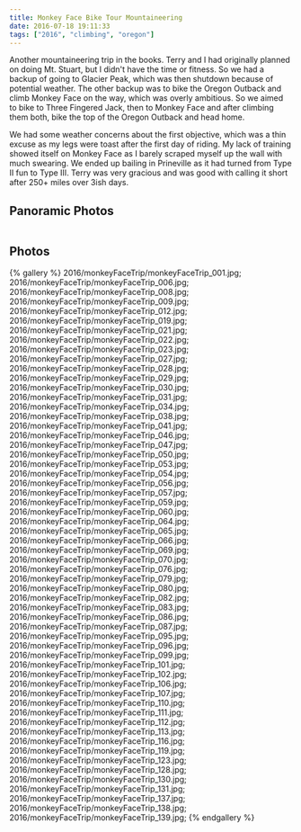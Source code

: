 ```yaml
---
title: Monkey Face Bike Tour Mountaineering
date: 2016-07-18 19:11:33
tags: ["2016", "climbing", "oregon"]
---
```


Another mountaineering trip in the books. Terry and I had originally planned on doing Mt. Stuart, but I didn't have the time or fitness. So we had a backup of going to Glacier Peak, which was then shutdown because of potential weather. The other backup was to bike the Oregon Outback and climb Monkey Face on the way, which was overly ambitious. So we aimed to bike to Three Fingered Jack, then to Monkey Face and after climbing them both, bike the top of the Oregon Outback and head home.

We had some weather concerns about the first objective, which was a thin excuse as my legs were toast after the first day of riding. My lack of training showed itself on Monkey Face as I barely scraped myself up the wall with much swearing. We ended up bailing in Prineville as it had turned from Type II fun to Type III. Terry was very gracious and was good with calling it short after 250+ miles over 3ish days.

<h2>Panoramic Photos</h2>

<a href="http://willprogramforfood.com/photos/monkeyFaceTrip/"><img alt="" class="photo"  src="http://willprogramforfood.com/photos/pics/panoramic/2016/monkeyFaceTrip/thumb/monkeyFacePano_3.jpg" alt=""/></a>

<h2>Photos</h2>

{% gallery %}
2016/monkeyFaceTrip/monkeyFaceTrip_001.jpg;
2016/monkeyFaceTrip/monkeyFaceTrip_006.jpg;
2016/monkeyFaceTrip/monkeyFaceTrip_008.jpg;
2016/monkeyFaceTrip/monkeyFaceTrip_009.jpg;
2016/monkeyFaceTrip/monkeyFaceTrip_012.jpg;
2016/monkeyFaceTrip/monkeyFaceTrip_019.jpg;
2016/monkeyFaceTrip/monkeyFaceTrip_021.jpg;
2016/monkeyFaceTrip/monkeyFaceTrip_022.jpg;
2016/monkeyFaceTrip/monkeyFaceTrip_023.jpg;
2016/monkeyFaceTrip/monkeyFaceTrip_027.jpg;
2016/monkeyFaceTrip/monkeyFaceTrip_028.jpg;
2016/monkeyFaceTrip/monkeyFaceTrip_029.jpg;
2016/monkeyFaceTrip/monkeyFaceTrip_030.jpg;
2016/monkeyFaceTrip/monkeyFaceTrip_031.jpg;
2016/monkeyFaceTrip/monkeyFaceTrip_034.jpg;
2016/monkeyFaceTrip/monkeyFaceTrip_038.jpg;
2016/monkeyFaceTrip/monkeyFaceTrip_041.jpg;
2016/monkeyFaceTrip/monkeyFaceTrip_046.jpg;
2016/monkeyFaceTrip/monkeyFaceTrip_047.jpg;
2016/monkeyFaceTrip/monkeyFaceTrip_050.jpg;
2016/monkeyFaceTrip/monkeyFaceTrip_053.jpg;
2016/monkeyFaceTrip/monkeyFaceTrip_054.jpg;
2016/monkeyFaceTrip/monkeyFaceTrip_056.jpg;
2016/monkeyFaceTrip/monkeyFaceTrip_057.jpg;
2016/monkeyFaceTrip/monkeyFaceTrip_059.jpg;
2016/monkeyFaceTrip/monkeyFaceTrip_060.jpg;
2016/monkeyFaceTrip/monkeyFaceTrip_064.jpg;
2016/monkeyFaceTrip/monkeyFaceTrip_065.jpg;
2016/monkeyFaceTrip/monkeyFaceTrip_066.jpg;
2016/monkeyFaceTrip/monkeyFaceTrip_069.jpg;
2016/monkeyFaceTrip/monkeyFaceTrip_070.jpg;
2016/monkeyFaceTrip/monkeyFaceTrip_076.jpg;
2016/monkeyFaceTrip/monkeyFaceTrip_079.jpg;
2016/monkeyFaceTrip/monkeyFaceTrip_080.jpg;
2016/monkeyFaceTrip/monkeyFaceTrip_082.jpg;
2016/monkeyFaceTrip/monkeyFaceTrip_083.jpg;
2016/monkeyFaceTrip/monkeyFaceTrip_086.jpg;
2016/monkeyFaceTrip/monkeyFaceTrip_087.jpg;
2016/monkeyFaceTrip/monkeyFaceTrip_095.jpg;
2016/monkeyFaceTrip/monkeyFaceTrip_096.jpg;
2016/monkeyFaceTrip/monkeyFaceTrip_099.jpg;
2016/monkeyFaceTrip/monkeyFaceTrip_101.jpg;
2016/monkeyFaceTrip/monkeyFaceTrip_102.jpg;
2016/monkeyFaceTrip/monkeyFaceTrip_106.jpg;
2016/monkeyFaceTrip/monkeyFaceTrip_107.jpg;
2016/monkeyFaceTrip/monkeyFaceTrip_110.jpg;
2016/monkeyFaceTrip/monkeyFaceTrip_111.jpg;
2016/monkeyFaceTrip/monkeyFaceTrip_112.jpg;
2016/monkeyFaceTrip/monkeyFaceTrip_113.jpg;
2016/monkeyFaceTrip/monkeyFaceTrip_116.jpg;
2016/monkeyFaceTrip/monkeyFaceTrip_119.jpg;
2016/monkeyFaceTrip/monkeyFaceTrip_123.jpg;
2016/monkeyFaceTrip/monkeyFaceTrip_128.jpg;
2016/monkeyFaceTrip/monkeyFaceTrip_130.jpg;
2016/monkeyFaceTrip/monkeyFaceTrip_131.jpg;
2016/monkeyFaceTrip/monkeyFaceTrip_137.jpg;
2016/monkeyFaceTrip/monkeyFaceTrip_138.jpg;
2016/monkeyFaceTrip/monkeyFaceTrip_139.jpg;
{% endgallery %}
